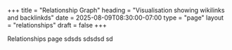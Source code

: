 +++
title = "Relationship Graph"
heading = "Visualisation showing wikilinks and backlinkds"
date = 2025-08-09T08:30:00-07:00
type = "page"
layout = "relationships"
draft = false
+++

Relationships page sdsds sdsdsd sd
